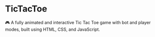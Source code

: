 # TicTacToe
🎮 A fully animated and interactive Tic Tac Toe game with bot and player modes, built using HTML, CSS, and JavaScript.
